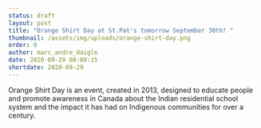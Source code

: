 ```yaml
---
status: draft
layout: post
title: "Orange Shirt Day at St.Pat's tomorrow September 30th! "
thumbnail: /assets/img/uploads/orange-shirt-day.png
order: 0
author: marc_andre_daigle
date: 2020-09-29 08:09:15
shortdate: 2020-09-29
---
```

Orange Shirt Day is an event, created in 2013, designed to educate people and promote awareness in Canada about the Indian residential school system and the impact it has had on Indigenous communities for over a century.